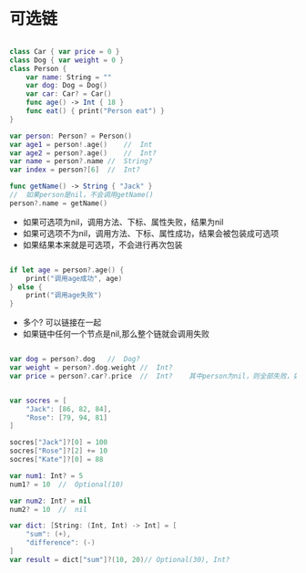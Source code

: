 # 可选链

``` swift

class Car { var price = 0 }
class Dog { var weight = 0 }
class Person {
    var name: String = ""
    var dog: Dog = Dog()
    var car: Car? = Car()
    func age() -> Int { 18 }
    func eat() { print("Person eat") }
}

var person: Person? = Person()
var age1 = person!.age()	//	Int
var age2 = person?.age()	//	Int?
var name = person?.name	//	String?
var index = person?[6]	//	Int?

func getName() -> String { "Jack" }
//	如果person是nil，不会调用getName()
person?.name = getName()

```

+ 如果可选项为nil，调用方法、下标、属性失败，结果为nil
+ 如果可选项不为nil，调用方法、下标、属性成功，结果会被包装成可选项
+ 如果结果本来就是可选项，不会进行再次包装

``` swift

if let age = person?.age() {
	print("调用age成功", age)
} else {
	print("调用age失败")
}

```

+ 多个? 可以链接在一起
+ 如果链中任何一个节点是nil,那么整个链就会调用失败


``` swift

var dog = person?.dog	//	Dog?
var weight = person?.dog.weight	//	Int?
var price = person?.car?.price	//	Int?	其中person为nil，则全部失败，如果car为空还是失败。

```

``` swift

var socres = [
    "Jack": [86, 82, 84],
    "Rose": [79, 94, 81]
]

socres["Jack"]?[0] = 100
socres["Rose"]?[2] += 10
socres["Kate"]?[0] = 88

var num1: Int? = 5
num1? = 10	//	Optional(10)

var num2: Int? = nil
num2? = 10	//	nil

var dict: [String: (Int, Int) -> Int] = [
    "sum": (+),
    "difference": (-)
]
var result = dict["sum"]?(10, 20)// Optional(30), Int?

```


